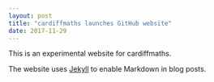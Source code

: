 ```yaml
---
layout: post
title: "cardiffmaths launches GitHub website"
date: 2017-11-29
---
```


This is an experimental website for cardiffmaths.

The website uses [Jekyll](http://jekyllrb.com) to enable Markdown in blog posts.
